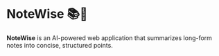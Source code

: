 # NoteWise 📚🧠

**NoteWise** is an AI-powered web application that summarizes long-form notes into concise, structured points.
